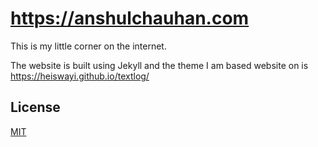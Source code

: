 # https://anshulchauhan.com

This is my little corner on the internet.

The website is built using Jekyll and the theme I am based website on is https://heiswayi.github.io/textlog/

## License

[MIT](LICENSE.md)

